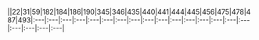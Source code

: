 
||22|31|59|182|184|186|190|345|346|435|440|441|444|445|456|475|478|487|493|:---|:---|:---|:---|:---|:---|:---|:---|:---|:---|:---|:---|:---|:---|:---|:---|:---|:---|:---|:---|
